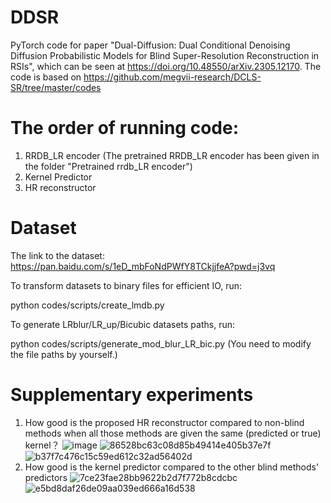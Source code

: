 # DDSR
PyTorch code for paper "Dual-Diffusion: Dual Conditional Denoising Diffusion Probabilistic Models for Blind Super-Resolution Reconstruction in RSIs", which can be seen at https://doi.org/10.48550/arXiv.2305.12170. 
The code is based on https://github.com/megvii-research/DCLS-SR/tree/master/codes

# The order of running code:
1. RRDB_LR encoder (The pretrained RRDB_LR encoder has been given in the folder "Pretrained rrdb_LR encoder")
2. Kernel Predictor
3. HR reconstructor

# Dataset
The link to the dataset: https://pan.baidu.com/s/1eD_mbFoNdPWfY8TCkjjfeA?pwd=j3vq

To transform datasets to binary files for efficient IO, run:

python codes/scripts/create_lmdb.py

To generate LRblur/LR_up/Bicubic datasets paths, run:

python codes/scripts/generate_mod_blur_LR_bic.py
(You need to modify the file paths by yourself.)

# Supplementary experiments
1. How good is the proposed HR reconstructor compared to non-blind methods when all those methods are given the same (predicted or true) kernel？
   ![image](https://github.com/Lincoln20030413/DDSR/assets/72965675/ab2bda51-b420-4512-a42d-076f6c5792cc)
   ![86528bc63c08d85b49414e405b37e7f](https://github.com/Lincoln20030413/DDSR/assets/72965675/d045fd2f-9c72-4796-a2f8-18c8ce97eccf)
   ![b37f7c476c15c59ed612c32ad56402d](https://github.com/Lincoln20030413/DDSR/assets/72965675/19242f06-9d6b-4c87-bf54-3887f2344998)
2. How good is the kernel predictor compared to the other blind methods' predictors
   ![7ce23fae28bb9622b2d7f772b8cdcbc](https://github.com/Lincoln20030413/DDSR/assets/72965675/9f366023-4435-4337-a8c0-171c9c822a86)
   ![e5bd8daf26de09aa039ed666a16d538](https://github.com/Lincoln20030413/DDSR/assets/72965675/98a29afc-e269-4efb-b7f0-0a826e4a6658)




